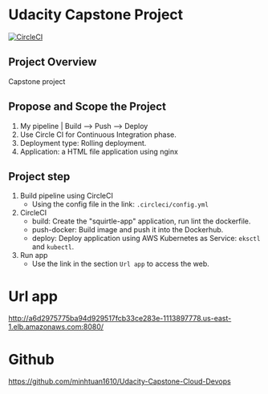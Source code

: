 # Udacity Capstone Project

[![CircleCI](https://dl.circleci.com/status-badge/img/gh/minhtuan1610/Udacity-Capstone-Cloud-Devops/tree/master.svg?style=svg)](https://dl.circleci.com/status-badge/redirect/gh/minhtuan1610/Udacity-Capstone-Cloud-Devops/tree/master)

## Project Overview

Capstone project

## Propose and Scope the Project

1. My pipeline
    | Build --> Push --> Deploy
2. Use Circle CI for Continuous Integration phase.
3. Deployment type: Rolling deployment.
4. Application: a HTML file application using nginx

## Project step
1. Build pipeline using CircleCI
    - Using the config file in the link: ```.circleci/config.yml```
2. CircleCI
    - build: Create the "squirtle-app" application, run lint the dockerfile.
    - push-docker: Build image and push it into the Dockerhub.
    - deploy: Deploy application using AWS Kubernetes as Service: ```eksctl``` and ```kubectl```.
3. Run app
    - Use the link in the section ```Url app``` to access the web.

# Url app
http://a6d2975775ba94d929517fcb33ce283e-1113897778.us-east-1.elb.amazonaws.com:8080/
# Github
https://github.com/minhtuan1610/Udacity-Capstone-Cloud-Devops

